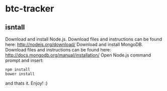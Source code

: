 # btc-tracker

## isntall

Download and install Node.js. Download files and instructions can be found here: http://nodejs.org/download/
Download and install MongoDB. Download files and instructions can be found here: http://docs.mongodb.org/manual/installation/
Open Node.js command prompt and insert:
```
npm install
bower install
```

and thats it. Enjoy! :)
